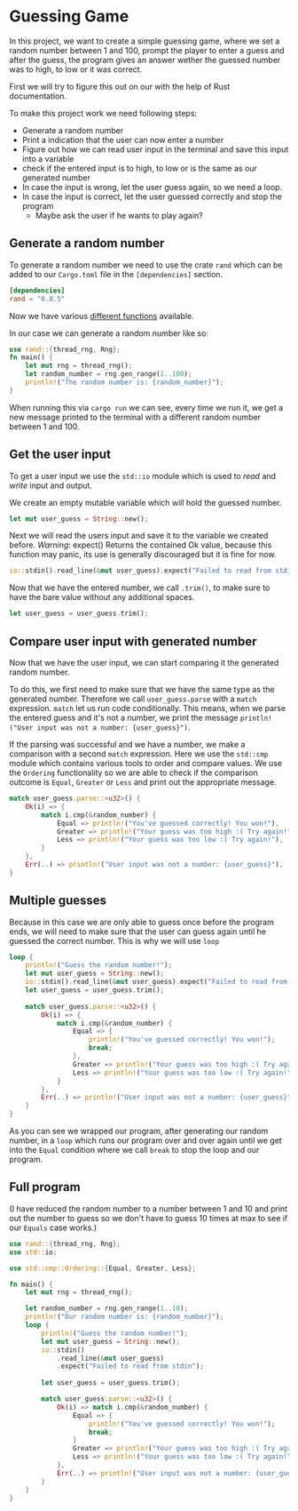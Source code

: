 # Guessing Game

In this project, we want to create a simple guessing game, where we set a random number between 1 and 100, prompt the player to enter a guess and after the guess, the program gives an answer wether the guessed number was to high, to low or it was correct. 

First we will try to figure this out on our with the help of Rust documentation. 

To make this project work we need following steps:

- Generate a random number
- Print a indication that the user can now enter a number
- Figure out how we can read user input in the terminal and save this input into a variable
- check if the entered input is to high, to low or is the same as our generated number
- In case the input is wrong, let the user guess again, so we need a loop.
- In case the input is correct, let the user guessed correctly and stop the program
  - Maybe ask the user if he wants to play again?


## Generate a random number
To generate a random number we need to use the crate `rand` which can be added to our `Cargo.toml` file in the `[dependencies]` section.

```toml
[dependencies]
rand = "0.8.5"
```

Now we have various [different functions](https://docs.rs/rand/latest/rand/trait.Rng.html#) available.

In our case we can generate a random number like so: 

```rust
use rand::{thread_rng, Rng};
fn main() {    
    let mut rng = thread_rng();
    let random_number = rng.gen_range(1..100);
    println!("The random number is: {random_number}");
}
```

When running this via `cargo run` we can see, every time we run it, we get a new message printed to the terminal with a different random number between 1 and 100. 

## Get the user input

To get a user input we use the `std::io` module which is used to *read* and *write* input and output.

We create an empty mutable variable which will hold the guessed number.
```rust
let mut user_guess = String::new();
```

Next we will read the users input and save it to the variable we created before. *Warning:* expect() Returns the contained Ok value, because this function may panic, its use is generally discouraged but it is fine for now.
```rust
io::stdin().read_line(&mut user_guess).expect("Failed to read from stdin");
```

Now that we have the entered number, we call `.trim()`, to make sure to have the bare value without any additional spaces.
```rust
let user_guess = user_guess.trim();
```

## Compare user input with generated number
Now that we have the user input, we can start comparing it the generated random number.

To do this, we first need to make sure that we have the same type as the generated number. Therefore we call `user_guess.parse` with a `match` expression. `match` let us run code conditionally. This means, when we parse the entered guess and it's not a number, we print the message `println!("User input was not a number: {user_guess}")`. 

If the parsing was successful and we have a number, we make a comparison with a second `match` expression. Here we use the `std::cmp` module which contains various tools to order and compare values. We use the `Ordering` functionality so we are able to check if the comparison outcome is `Equal`, `Greater` or `Less` and print out the appropriate message.

```rust
match user_guess.parse::<u32>() {
    Ok(i) => {
        match i.cmp(&random_number) {
            Equal => println!("You've guessed correctly! You won!"),
            Greater => println!("Your guess was too high :( Try again!"),
            Less => println!("Your guess was too low :( Try again!"),
        }
    },
    Err(..) => println!("User input was not a number: {user_guess}"),
}
```
## Multiple guesses
Because in this case we are only able to guess once before the program ends, we will need to make sure that the user can guess again until he guessed the correct number. This is why we will use `loop`

```rust
loop {
    println!("Guess the random number!");
    let mut user_guess = String::new();
    io::stdin().read_line(&mut user_guess).expect("Failed to read from stdin");
    let user_guess = user_guess.trim();
    
    match user_guess.parse::<u32>() {
        Ok(i) => {
            match i.cmp(&random_number) {
                Equal => {
                    println!("You've guessed correctly! You won!");
                    break;
                },
                Greater => println!("Your guess was too high :( Try again!"),
                Less => println!("Your guess was too low :( Try again!"),
            }
        },
        Err(..) => println!("User input was not a number: {user_guess}"),
    }
}
```

As you can see we wrapped our program, after generating our random number, in a `loop` which runs our program over and over again until we get into the `Equal` condition where we call `break` to stop the loop and our program. 

## Full program

(I have reduced the random number to a number between 1 and 10 and print out the number to guess so we don't have to guess 10 times at max to see if our `Equals` case works.)

```rust
use rand::{thread_rng, Rng};
use std::io;

use std::cmp::Ordering::{Equal, Greater, Less};

fn main() {
    let mut rng = thread_rng();

    let random_number = rng.gen_range(1..10);
    println!("Our random number is: {random_number}");
    loop {
        println!("Guess the random number!");
        let mut user_guess = String::new();
        io::stdin()
            .read_line(&mut user_guess)
            .expect("Failed to read from stdin");
            
        let user_guess = user_guess.trim();

        match user_guess.parse::<u32>() {
            Ok(i) => match i.cmp(&random_number) {
                Equal => {
                    println!("You've guessed correctly! You won!");
                    break;
                }
                Greater => println!("Your guess was too high :( Try again!"),
                Less => println!("Your guess was too low :( Try again!"),
            },
            Err(..) => println!("User input was not a number: {user_guess}"),
        }
    }
}
```
